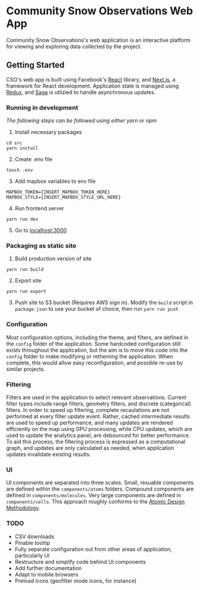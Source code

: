 # Community Snow Observations Web App

Community Snow Observations's web application is an interactive platform for viewing and exploring data collected by the project.

## Getting Started

CSO's web app is built using Facebook's [React](https://github.com/facebook/react) library, and [Next.js](https://github.com/zeit/next.js), a framework for React development. Application state is managed using [Redux](https://github.com/reduxjs/redux), and [Saga](https://github.com/redux-saga/redux-saga) is utilzied to handle asynchronous updates.

### Running in development
*The following steps can be followed using either yarn or npm*

1. Install necessary packages

```
cd src
yarn install
```

2. Create .env file
```
touch .env
```

3. Add mapbox variables to env file
```
MAPBOX_TOKEN={INSERT_MAPBOX_TOKEN_HERE}
MAPBOX_STYLE={INSERT_MAPBOX_STYLE_URL_HERE}
```
4. Run frontend server
```
yarn run dev
```
5. Go to <localhost:3000>

### Packaging as static site

1. Build production version of site
```
yarn run build
```

2. Export site
```
yarn run export
```
3. Push site to S3 bucket (Requires AWS sign in).
Modify the `build` script in `package.json` to use your bucket of choice, then run
```yarn run push```

### Configuration

Most configuration options, including the theme, and filters, are defined in the `config` folder of the application. Some hardcoded configuration still exists throughout the application, but the aim is to move this code into the `config` folder to make modifying or retheming the application. When complete, this would allow easy reconfiguration, and possible re-use by similar projects.

### Filtering

Filters are used in the application to select relevant observations. Current filter types include range filters, geometry filters, and discrete (categorical) filters. In order to speed up filtering, complete recaulations are not performed at every filter update event. Rather, cached intermediate results are used to speed up performance, and many updates are rendered efficiently on the map using GPU processing, while CPU updates, which are used to update the analytics panel, are debounced for better performance. To aid this process, the filtering process is expressed as a computational graph, and updates are only calculated as needed, when application updates invalidate existing results. 

### UI

UI components are separated into three scales. Small, resuable components are defined within the `components/atoms` folders. Compound components are defined in `components/molecules`. Very large components are defined in `components/cells`. This approach roughly conforms to the [Atomic Design Methodology](https://bradfrost.com/blog/post/atomic-web-design/).

### TODO

 - CSV downloads
 - Pinable tooltip
 - Fully separate configuration out from other areas of application, particularly UI
 - Restructure and simplify code behind UI components
 - Add further documentation
 - Adapt to mobile browsers
 - Preload icons (geofilter mode icons, for instance)
